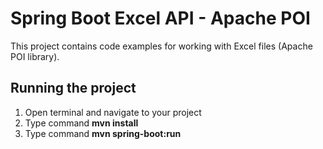 # Spring Boot Excel API - Apache POI

This project contains code examples for working with Excel files (Apache POI library).


## Running the project

1. Open terminal and navigate to your project
2. Type command **mvn install**
3. Type command **mvn spring-boot:run**

